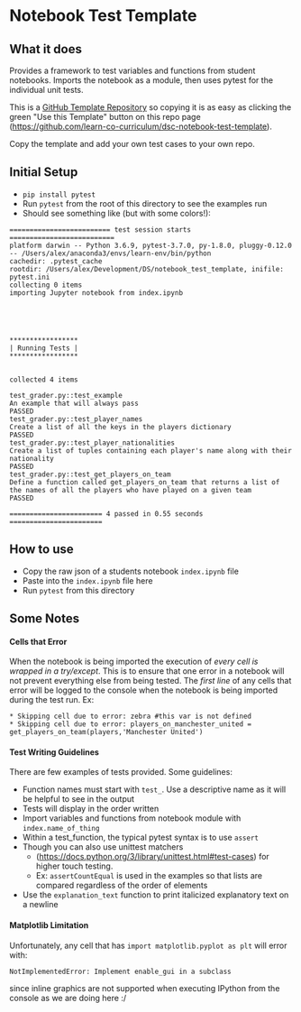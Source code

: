 # Notebook Test Template

## What it does
Provides a framework to test variables and functions from student notebooks. Imports the notebook as a module, then uses pytest for the individual unit tests. 

This is a [GitHub Template Repository](https://help.github.com/en/github/creating-cloning-and-archiving-repositories/creating-a-repository-from-a-template) so copying it is as easy as clicking the green "Use this Template" button on this repo page (https://github.com/learn-co-curriculum/dsc-notebook-test-template). 

Copy the template and add your own test cases to your own repo.

## Initial Setup
* `pip install pytest`
* Run `pytest` from the root of this directory to see the examples run
* Should see something like (but with some colors!):

```
========================= test session starts ==========================
platform darwin -- Python 3.6.9, pytest-3.7.0, py-1.8.0, pluggy-0.12.0 -- /Users/alex/anaconda3/envs/learn-env/bin/python
cachedir: .pytest_cache
rootdir: /Users/alex/Development/DS/notebook_test_template, inifile: pytest.ini
collecting 0 items                                                     importing Jupyter notebook from index.ipynb





*****************
| Running Tests |
*****************


collected 4 items                                                      

test_grader.py::test_example
An example that will always pass
PASSED
test_grader.py::test_player_names
Create a list of all the keys in the players dictionary
PASSED
test_grader.py::test_player_nationalities
Create a list of tuples containing each player's name along with their nationality
PASSED
test_grader.py::test_get_players_on_team
Define a function called get_players_on_team that returns a list of the names of all the players who have played on a given team
PASSED

======================= 4 passed in 0.55 seconds =======================
```

## How to use
* Copy the raw json of a students notebook `index.ipynb` file
* Paste into the `index.ipynb` file here
* Run `pytest` from this directory

## Some Notes

#### Cells that Error
When the notebook is being imported the execution of *every cell is wrapped in a try/except*. This is to ensure that one error in a notebook will not prevent everything else from being tested. The *first line* of any cells that error will be logged to the console when the notebook is being imported during the test run. Ex:

```
* Skipping cell due to error: zebra #this var is not defined
* Skipping cell due to error: players_on_manchester_united = get_players_on_team(players,'Manchester United')
```

#### Test Writing Guidelines

There are few examples of tests provided. Some guidelines:

* Function names must start with `test_`. Use a descriptive name as it will be helpful to see in the output
* Tests will display in the order written
* Import variables and functions from notebook module with `index.name_of_thing`
* Within a test_function, the typical pytest syntax is to use `assert`
* Though you can also use unittest matchers
	* (https://docs.python.org/3/library/unittest.html#test-cases) for higher touch testing.  
	* Ex: `assertCountEqual` is used in the examples so that lists are compared regardless of the order of elements
* Use the `explanation_text` function to print italicized explanatory text on a newline

#### Matplotlib Limitation
Unfortunately, any cell that has `import matplotlib.pyplot as plt` will error with:

```
NotImplementedError: Implement enable_gui in a subclass
```

since inline graphics are not supported when executing IPython from the console as we are doing here :/
